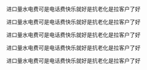

进口量水电费可是电话费快乐就好是抗老化是拉客户了好

进口量水电费可是电话费快乐就好是抗老化是拉客户了好

进口量水电费可是电话费快乐就好是抗老化是拉客户了好

进口量水电费可是电话费快乐就好是抗老化是拉客户了好

进口量水电费可是电话费快乐就好是抗老化是拉客户了好